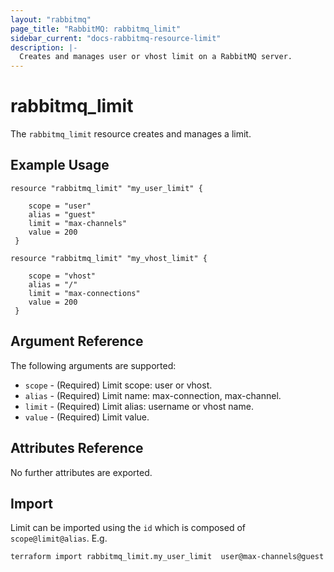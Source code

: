 ```yaml
---
layout: "rabbitmq"
page_title: "RabbitMQ: rabbitmq_limit"
sidebar_current: "docs-rabbitmq-resource-limit"
description: |-
  Creates and manages user or vhost limit on a RabbitMQ server.
---
```


# rabbitmq\_limit

The ``rabbitmq_limit`` resource creates and manages a limit.

## Example Usage

```hcl
resource "rabbitmq_limit" "my_user_limit" {

	scope = "user"
	alias = "guest"
	limit = "max-channels"
	value = 200
 }
```

```hcl
resource "rabbitmq_limit" "my_vhost_limit" {

	scope = "vhost"
	alias = "/"
	limit = "max-connections"
	value = 200
 }
```

## Argument Reference

The following arguments are supported:

* `scope` - (Required) Limit scope: user or vhost.
* `alias` - (Required) Limit name: max-connection, max-channel.
* `limit` - (Required) Limit alias: username or vhost name.
* `value` - (Required) Limit value.

## Attributes Reference

No further attributes are exported.

## Import

Limit can be imported using the `id` which is composed of `scope@limit@alias`. E.g.

```
terraform import rabbitmq_limit.my_user_limit  user@max-channels@guest
```